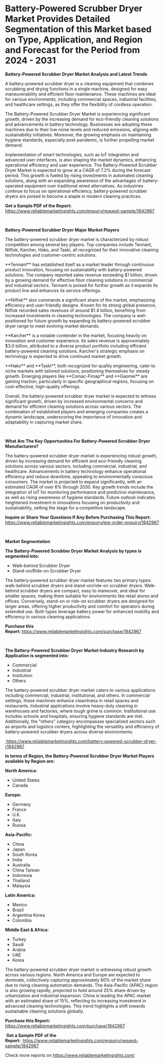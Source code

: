 <p><h1>Battery-Powered Scrubber Dryer Market Provides Detailed Segmentation of this Market based on Type, Application, and Region and Forecast for the Period from 2024 - 2031</h1></p><p><strong>Battery-Powered Scrubber Dryer Market Analysis and Latest Trends</strong></p>
<p><p>A battery-powered scrubber dryer is a cleaning equipment that combines scrubbing and drying functions in a single machine, designed for easy maneuverability and efficient floor maintenance. These machines are ideal for various environments, including commercial spaces, industrial facilities, and healthcare settings, as they offer the flexibility of cordless operation. </p><p>The Battery-Powered Scrubber Dryer Market is experiencing significant growth, driven by the increasing demand for eco-friendly cleaning solutions and advancements in battery technology. Businesses are adopting these machines due to their low noise levels and reduced emissions, aligning with sustainability initiatives. Moreover, the growing emphasis on maintaining hygiene standards, especially post-pandemic, is further propelling market demand. </p><p>Implementation of smart technologies, such as IoT integration and advanced user interfaces, is also shaping the market dynamics, enhancing operational efficiency and user experience. The Battery-Powered Scrubber Dryer Market is expected to grow at a CAGR of 7.2% during the forecast period. This growth is fueled by rising investments in automated cleaning solutions, along with an expanding awareness of the advantages of battery-operated equipment over traditional wired alternatives. As industries continue to focus on operational efficiency, battery-powered scrubber dryers are poised to become a staple in modern cleaning practices.</p></p>
<p><strong>Get a Sample PDF of the Report:&nbsp;</strong> <a href="https://www.reliablemarketinsights.com/enquiry/request-sample/1842967?utm_campaign=2004&utm_medium=2&utm_source=Github&utm_content=ia&utm_term=01012025&utm_id=battery-powered-scrubber-dryer">https://www.reliablemarketinsights.com/enquiry/request-sample/1842967</a></p>
<p>&nbsp;</p>
<p><strong>Battery-Powered Scrubber Dryer Major Market Players</strong></p>
<p><p>The battery-powered scrubber dryer market is characterized by robust competition among several key players. Top companies include Tennant, Nilfisk, Karcher, Hako, and Taski, all recognized for their innovative cleaning technologies and customer-centric solutions. </p><p>**Tennant** has established itself as a market leader through continuous product innovation, focusing on sustainability with battery-powered solutions. The company reported sales revenue exceeding $1 billion, driven by a growing demand for effective floor cleaning solutions in commercial and industrial sectors. Tennant is poised for further growth as it expands its product line and enhances its service offerings.</p><p>**Nilfisk** also commands a significant share of the market, emphasizing efficiency and user-friendly designs. Known for its strong global presence, Nilfisk recorded sales revenues of around $1.4 billion, benefiting from increased investments in cleaning technologies. The company is well-positioned for future growth by expanding its battery-powered scrubber dryer range to meet evolving market demands.</p><p>**Karcher** is a notable contender in the market, focusing heavily on innovation and customer experience. Its sales revenue is approximately $3.0 billion, attributed to a diverse product portfolio including efficient battery-powered cleaning solutions. Karcher's strategic emphasis on technology is expected to drive continued market growth.</p><p>**Hako** and **Taski**, both recognized for quality engineering, cater to niche markets with tailored solutions, positioning themselves for steady growth. Emerging players like **Comac-Fimap** and **Gaomei** are gaining traction, particularly in specific geographical regions, focusing on cost-effective, high-quality offerings.</p><p>Overall, the battery-powered scrubber dryer market is expected to witness significant growth, driven by increased environmental concerns and demand for efficient cleaning solutions across various sectors. The combination of established players and emerging companies creates a dynamic landscape, underscoring the importance of innovation and adaptability in capturing market share.</p></p>
<p>&nbsp;</p>
<p><strong>What Are The Key Opportunities For Battery-Powered Scrubber Dryer Manufacturers?</strong></p>
<p><p>The battery-powered scrubber dryer market is experiencing robust growth, driven by increasing demand for efficient and eco-friendly cleaning solutions across various sectors, including commercial, industrial, and healthcare. Advancements in battery technology enhance operational efficiency and reduce downtime, appealing to environmentally conscious consumers. The market is projected to expand significantly, with an estimated CAGR of over 6% through 2030. Key growth trends include the integration of IoT for monitoring performance and predictive maintenance, as well as rising awareness of hygiene standards. Future outlook indicates heightened investment in innovations focusing on productivity and sustainability, setting the stage for a competitive landscape.</p></p>
<p><strong>Inquire or Share Your Questions If Any Before Purchasing This Report:</strong> <a href="https://www.reliablemarketinsights.com/enquiry/pre-order-enquiry/1842967?utm_campaign=2004&utm_medium=2&utm_source=Github&utm_content=ia&utm_term=01012025&utm_id=battery-powered-scrubber-dryer">https://www.reliablemarketinsights.com/enquiry/pre-order-enquiry/1842967</a></p>
<p>&nbsp;</p>
<p><strong>Market Segmentation</strong></p>
<p><strong>The Battery-Powered Scrubber Dryer Market Analysis by types is segmented into:</strong></p>
<p><ul><li>Walk-behind Scrubber Dryer</li><li>Stand-on/Ride-on Scrubber Dryer</li></ul></p>
<p><p>The battery-powered scrubber dryer market features two primary types: walk-behind scrubber dryers and stand-on/ride-on scrubber dryers. Walk-behind scrubber dryers are compact, easy to maneuver, and ideal for smaller spaces, making them suitable for environments like retail stores and offices. Conversely, stand-on or ride-on scrubber dryers are designed for larger areas, offering higher productivity and comfort for operators during extended use. Both types leverage battery power for enhanced mobility and efficiency in various cleaning applications.</p></p>
<p><strong>Purchase this Report:&nbsp;</strong><a href="https://www.reliablemarketinsights.com/purchase/1842967?utm_campaign=2004&utm_medium=2&utm_source=Github&utm_content=ia&utm_term=01012025&utm_id=battery-powered-scrubber-dryer">https://www.reliablemarketinsights.com/purchase/1842967</a></p>
<p>&nbsp;</p>
<p><strong>The Battery-Powered Scrubber Dryer Market Industry Research by Application is segmented into:</strong></p>
<p><ul><li>Commercial</li><li>Industrial</li><li>Institution</li><li>Others</li></ul></p>
<p><p>The battery-powered scrubber dryer market caters to various applications including commercial, industrial, institutional, and others. In commercial settings, these machines enhance cleanliness in retail spaces and restaurants. Industrial applications involve heavy-duty cleaning in warehouses and factories, where tough grime is common. Institutional use includes schools and hospitals, ensuring hygiene standards are met. Additionally, the "others" category encompasses specialized sectors such as airports and logistics centers, highlighting the versatility and efficiency of battery-powered scrubber dryers across diverse environments.</p></p>
<p><a href="https://www.reliablemarketinsights.com/battery-powered-scrubber-dryer-r1842967?utm_campaign=2004&utm_medium=2&utm_source=Github&utm_content=ia&utm_term=01012025&utm_id=battery-powered-scrubber-dryer">&nbsp;https://www.reliablemarketinsights.com/battery-powered-scrubber-dryer-r1842967</a></p>
<p><strong>In terms of Region, the Battery-Powered Scrubber Dryer Market Players available by Region are:</strong></p>
<p>
    <p> <strong> North America: </strong>
        <ul>
            <li>United States</li>
            <li>Canada</li>
        </ul>
        </p> 
    <p> <strong> Europe: </strong>
        <ul>
            <li>Germany</li>
            <li>France</li>
            <li>U.K.</li>
            <li>Italy</li>
            <li>Russia</li>
        </ul>
        </p> 
    <p> <strong> Asia-Pacific: </strong>
        <ul>
            <li>China</li>
            <li>Japan</li>
            <li>South Korea</li>
            <li>India</li>
            <li>Australia</li>
            <li>China Taiwan</li>
            <li>Indonesia</li>
            <li>Thailand</li>
            <li>Malaysia</li>
        </ul>
        </p> 
    <p> <strong> Latin America: </strong>
        <ul>
            <li>Mexico</li>
            <li>Brazil</li>
            <li>Argentina Korea</li>
            <li>Colombia</li>
        </ul>
        </p> 
    <p> <strong> Middle East & Africa: </strong>
        <ul>
            <li>Turkey</li>
            <li>Saudi</li>
            <li>Arabia</li>
            <li>UAE</li>
            <li>Korea</li>
        </ul>
    </p>
    </p>
<p><p>The battery-powered scrubber dryer market is witnessing robust growth across various regions. North America and Europe are expected to dominate, collectively capturing approximately 60% of the market share due to rising cleaning automation demands. The Asia-Pacific (APAC) region is also growing rapidly, projected to hold around 25% share driven by urbanization and industrial expansion. China is leading the APAC market with an estimated share of 15%, reflecting its increasing investment in advanced cleaning technologies. This trend highlights a shift towards sustainable cleaning solutions globally.</p></p>
<p><strong>Purchase this Report: </strong><a href="https://www.reliablemarketinsights.com/purchase/1842967?utm_campaign=2004&utm_medium=2&utm_source=Github&utm_content=ia&utm_term=01012025&utm_id=battery-powered-scrubber-dryer">https://www.reliablemarketinsights.com/purchase/1842967</a></p>
<p>&nbsp;<strong>Get a Sample PDF of the Report:&nbsp;&nbsp;</strong><a href="https://www.reliablemarketinsights.com/enquiry/request-sample/1842967?utm_campaign=2004&utm_medium=2&utm_source=Github&utm_content=ia&utm_term=01012025&utm_id=battery-powered-scrubber-dryer">https://www.reliablemarketinsights.com/enquiry/request-sample/1842967</a></p>
<p><strong></strong></p>
<p>Check more reports on <a href="https://www.reliablemarketinsights.com/?utm_campaign=2004&utm_medium=2&utm_source=Github&utm_content=ia&utm_term=01012025&utm_id=battery-powered-scrubber-dryer">https://www.reliablemarketinsights.com/</a></p>
